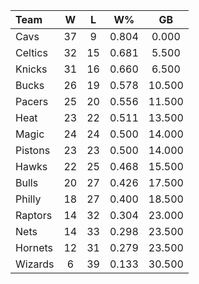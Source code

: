 | Team                             |  W  |  L  |  W%   |   GB   |
|:---------------------------------|:---:|:---:|:-----:|:------:|
| [](/r/clevelandcavs) Cavs        | 37  |  9  | 0.804 | 0.000  |
| [](/r/bostonceltics) Celtics     | 32  | 15  | 0.681 | 5.500  |
| [](/r/nyknicks) Knicks           | 31  | 16  | 0.660 | 6.500  |
| [](/r/mkebucks) Bucks            | 26  | 19  | 0.578 | 10.500 |
| [](/r/pacers) Pacers             | 25  | 20  | 0.556 | 11.500 |
| [](/r/heat) Heat                 | 23  | 22  | 0.511 | 13.500 |
| [](/r/orlandomagic) Magic        | 24  | 24  | 0.500 | 14.000 |
| [](/r/detroitpistons) Pistons    | 23  | 23  | 0.500 | 14.000 |
| [](/r/atlantahawks) Hawks        | 22  | 25  | 0.468 | 15.500 |
| [](/r/chicagobulls) Bulls        | 20  | 27  | 0.426 | 17.500 |
| [](/r/sixers) Philly             | 18  | 27  | 0.400 | 18.500 |
| [](/r/torontoraptors) Raptors    | 14  | 32  | 0.304 | 23.000 |
| [](/r/gonets) Nets               | 14  | 33  | 0.298 | 23.500 |
| [](/r/charlottehornets) Hornets  | 12  | 31  | 0.279 | 23.500 |
| [](/r/washingtonwizards) Wizards |  6  | 39  | 0.133 | 30.500 |